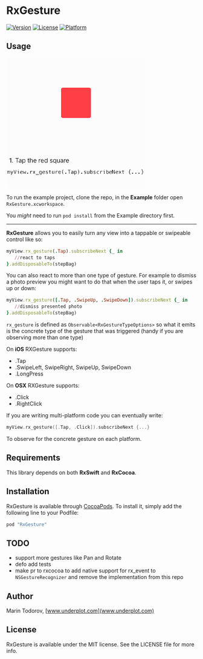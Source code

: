 # RxGesture

[![Version](https://img.shields.io/cocoapods/v/RxGesture.svg?style=flat)](http://cocoapods.org/pods/RxGesture)
[![License](https://img.shields.io/cocoapods/l/RxGesture.svg?style=flat)](http://cocoapods.org/pods/RxGesture)
[![Platform](https://img.shields.io/cocoapods/p/RxGesture.svg?style=flat)](http://cocoapods.org/pods/RxGesture)

## Usage

![](Pod/Assets/demo.gif)

To run the example project, clone the repo, in the __Example__ folder open `RxGesture.xcworkspace`.

You _might_ need to run `pod install` from the Example directory first.

---

__RxGesture__ allows you to easily turn any view into a tappable or swipeable control like so:

```ruby
myView.rx_gesture(.Tap).subscribeNext {_ in
   //react to taps
}.addDisposableTo(stepBag)
```

You can also react to more than one type of gesture. For example to dismiss a photo preview you might want to do that when the user taps it, or swipes up or down:

```ruby
myView.rx_gesture([.Tap, .SwipeUp, .SwipeDown]).subscribeNext {_ in
   //dismiss presented photo
}.addDisposableTo(stepBag)
```

`rx_gesture` is defined as `Observable<RxGestureTypeOptions>` so what it emits is the concrete type of the gesture that was triggered (handy if you are observing more than one type)

On __iOS__ RXGesture supports:

 - .Tap
 - .SwipeLeft, SwipeRight, SwipeUp, SwipeDown
 - .LongPress

On __OSX__ RXGesture supports:

 - .Click
 - .RightClick

If you are writing multi-platform code you can eventually write:

```swift
myView.rx_gesture([.Tap, .Click]).subscribeNext {...}
```

To observe for the concrete gesture on each platform.

## Requirements

This library depends on both __RxSwift__ and __RxCocoa__.

## Installation

RxGesture is available through [CocoaPods](http://cocoapods.org). To install
it, simply add the following line to your Podfile:

```ruby
pod "RxGesture"
```

## TODO

- support more gestures like Pan and Rotate
- defo add tests
- make pr to rxcocoa to add native support for rx_event to `NSGestureRecognizer` and remove the implementation from this repo

## Author

Marin Todorov, [www.underplot.com](www.underplot.com)

## License

RxGesture is available under the MIT license. See the LICENSE file for more info.
